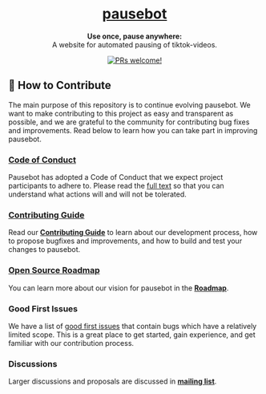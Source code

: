 <h1 align="center">
  <a href="https://enigmatic-bastion-17314.herokuapp.com/">
    pausebot
  </a>
</h1>

<p align="center">
  <strong>Use once, pause anywhere:</strong><br>
  A website for automated pausing of tiktok-videos.
</p>

<p align="center">
<a href="https://github.com/emergenz/pausebot/blob/master/CONTRIBUTING.md">
    <img src="https://img.shields.io/badge/PRs-welcome-brightgreen.svg" alt="PRs welcome!" />
</a>
</p>

## 👏 How to Contribute

The main purpose of this repository is to continue evolving pausebot. We want to make contributing to this project as easy and transparent as possible, and we are grateful to the community for contributing bug fixes and improvements. Read below to learn how you can take part in improving pausebot.

### [Code of Conduct][code]

Pausebot has adopted a Code of Conduct that we expect project participants to adhere to.
Please read the [full text][code] so that you can understand what actions will and will not be tolerated.

[code]: https://github.com/emergenz/pausebot/blob/master/CODE_OF_CONDUCT.md

### [Contributing Guide][contribute]

Read our [**Contributing Guide**][contribute] to learn about our development process, how to propose bugfixes and improvements, and how to build and test your changes to pausebot.

[contribute]: https://github.com/emergenz/pausebot/blob/master/CONTRIBUTING.md

### [Open Source Roadmap][roadmap]

You can learn more about our vision for pausebot in the [**Roadmap**][roadmap].

[roadmap]: https://github.com/emergenz/pausebot/wiki/Roadmap

### Good First Issues

We have a list of [good first issues][gfi] that contain bugs which have a relatively limited scope. This is a great place to get started, gain experience, and get familiar with our contribution process.

[gfi]: https://github.com/emergenz/pausebot/labels/good%20first%20issue

### Discussions

Larger discussions and proposals are discussed in [**mailing list**][repo-meta].

[repo-meta]: https://github.com/emergenz/pausebot


